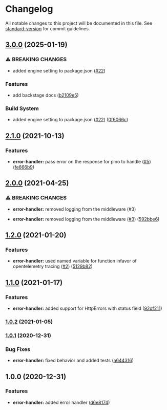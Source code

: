 # Changelog

All notable changes to this project will be documented in this file. See [standard-version](https://github.com/conventional-changelog/standard-version) for commit guidelines.

## [3.0.0](https://github.com/MapColonies/error-express-handler/compare/v2.1.0...v3.0.0) (2025-01-19)


### ⚠ BREAKING CHANGES

* added engine setting to package.json ([#22](https://github.com/MapColonies/error-express-handler/issues/22))

### Features

* add backstage docs ([b2109e5](https://github.com/MapColonies/error-express-handler/commit/b2109e5c598fb176d3555771466cd335717d991d))


### Build System

* added engine setting to package.json ([#22](https://github.com/MapColonies/error-express-handler/issues/22)) ([0f6066c](https://github.com/MapColonies/error-express-handler/commit/0f6066cfbcb51d7f64aaae269af42ccfbc4a3f4b))

## [2.1.0](https://github.com/MapColonies/error-express-handler/compare/v2.0.0...v2.1.0) (2021-10-13)


### Features

* **error-handler:** pass error on the response for pino to handle ([#5](https://github.com/MapColonies/error-express-handler/issues/5)) ([fe666b9](https://github.com/MapColonies/error-express-handler/commit/fe666b913ad3fe4be56d3631ec07e5b342e71d87))

## [2.0.0](https://github.com/MapColonies/error-express-handler/compare/v1.2.0...v2.0.0) (2021-04-25)


### ⚠ BREAKING CHANGES

* **error-handler:** removed logging from the middleware (#3)

* **error-handler:** removed logging from the middleware ([#3](https://github.com/MapColonies/error-express-handler/issues/3)) ([592bbe6](https://github.com/MapColonies/error-express-handler/commit/592bbe6fe70af9c3d3e7c2359b5862291a9dc375))

## [1.2.0](https://github.com/MapColonies/error-express-handler/compare/v1.1.0...v1.2.0) (2021-01-20)


### Features

* **error-handler:** used named variable for function infavor of opentelemetry tracing ([#2](https://github.com/MapColonies/error-express-handler/issues/2)) ([5129b82](https://github.com/MapColonies/error-express-handler/commit/5129b82ba40192ec9615a8588f867d1737b8d0f4))

## [1.1.0](https://github.com/MapColonies/error-express-handler/compare/v1.0.2...v1.1.0) (2021-01-17)


### Features

* **error-handler:** added support for HttpErrors with status field ([92df211](https://github.com/MapColonies/error-express-handler/commit/92df211d7bff64b10b75e7afea0b54564afd8488))

### [1.0.2](https://github.com/MapColonies/error-express-handler/compare/v1.0.1...v1.0.2) (2021-01-05)

### [1.0.1](https://github.com/MapColonies/error-express-handler/compare/v1.0.0...v1.0.1) (2020-12-31)


### Bug Fixes

* **error-handler:** fixed behavior and added tests ([a644316](https://github.com/MapColonies/error-express-handler/commit/a644316d4460e24205da9cd4a657cd0161612841))

## 1.0.0 (2020-12-31)


### Features

* **error-handler:** added error handler ([d6e8174](https://github.com/MapColonies/error-express-handler/commit/d6e817425d70989c3787e249c877ade08555949a))
